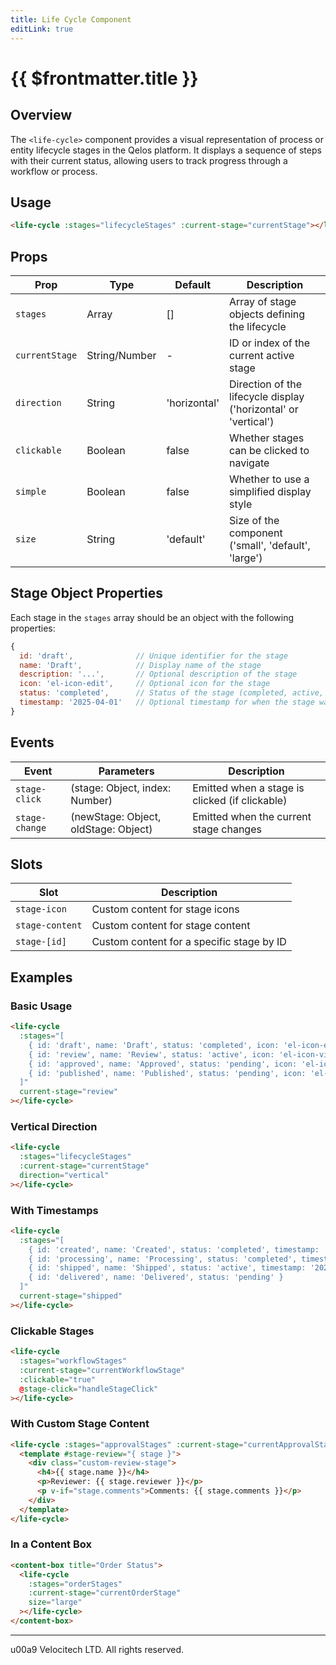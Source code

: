 ```yaml
---
title: Life Cycle Component
editLink: true
---
```


# {{ $frontmatter.title }}

## Overview

The `<life-cycle>` component provides a visual representation of process or entity lifecycle stages in the Qelos platform. It displays a sequence of steps with their current status, allowing users to track progress through a workflow or process.

## Usage

```html
<life-cycle :stages="lifecycleStages" :current-stage="currentStage"></life-cycle>
```

## Props

| Prop | Type | Default | Description |
|------|------|---------|-------------|
| `stages` | Array | [] | Array of stage objects defining the lifecycle |
| `currentStage` | String/Number | - | ID or index of the current active stage |
| `direction` | String | 'horizontal' | Direction of the lifecycle display ('horizontal' or 'vertical') |
| `clickable` | Boolean | false | Whether stages can be clicked to navigate |
| `simple` | Boolean | false | Whether to use a simplified display style |
| `size` | String | 'default' | Size of the component ('small', 'default', 'large') |

## Stage Object Properties

Each stage in the `stages` array should be an object with the following properties:

```javascript
{
  id: 'draft',              // Unique identifier for the stage
  name: 'Draft',            // Display name of the stage
  description: '...',       // Optional description of the stage
  icon: 'el-icon-edit',     // Optional icon for the stage
  status: 'completed',      // Status of the stage (completed, active, pending, error)
  timestamp: '2025-04-01'   // Optional timestamp for when the stage was reached
}
```

## Events

| Event | Parameters | Description |
|-------|------------|-------------|
| `stage-click` | (stage: Object, index: Number) | Emitted when a stage is clicked (if clickable) |
| `stage-change` | (newStage: Object, oldStage: Object) | Emitted when the current stage changes |

## Slots

| Slot | Description |
|------|-------------|
| `stage-icon` | Custom content for stage icons |
| `stage-content` | Custom content for stage content |
| `stage-[id]` | Custom content for a specific stage by ID |

## Examples

### Basic Usage

```html
<life-cycle 
  :stages="[
    { id: 'draft', name: 'Draft', status: 'completed', icon: 'el-icon-edit' },
    { id: 'review', name: 'Review', status: 'active', icon: 'el-icon-view' },
    { id: 'approved', name: 'Approved', status: 'pending', icon: 'el-icon-check' },
    { id: 'published', name: 'Published', status: 'pending', icon: 'el-icon-upload' }
  ]"
  current-stage="review"
></life-cycle>
```

### Vertical Direction

```html
<life-cycle 
  :stages="lifecycleStages"
  :current-stage="currentStage"
  direction="vertical"
></life-cycle>
```

### With Timestamps

```html
<life-cycle 
  :stages="[
    { id: 'created', name: 'Created', status: 'completed', timestamp: '2025-04-01 09:30' },
    { id: 'processing', name: 'Processing', status: 'completed', timestamp: '2025-04-02 14:15' },
    { id: 'shipped', name: 'Shipped', status: 'active', timestamp: '2025-04-03 10:45' },
    { id: 'delivered', name: 'Delivered', status: 'pending' }
  ]"
  current-stage="shipped"
></life-cycle>
```

### Clickable Stages

```html
<life-cycle 
  :stages="workflowStages"
  :current-stage="currentWorkflowStage"
  :clickable="true"
  @stage-click="handleStageClick"
></life-cycle>
```

### With Custom Stage Content

```html
<life-cycle :stages="approvalStages" :current-stage="currentApprovalStage">
  <template #stage-review="{ stage }">
    <div class="custom-review-stage">
      <h4>{{ stage.name }}</h4>
      <p>Reviewer: {{ stage.reviewer }}</p>
      <p v-if="stage.comments">Comments: {{ stage.comments }}</p>
    </div>
  </template>
</life-cycle>
```

### In a Content Box

```html
<content-box title="Order Status">
  <life-cycle 
    :stages="orderStages"
    :current-stage="currentOrderStage"
    size="large"
  ></life-cycle>
</content-box>
```

---

u00a9 Velocitech LTD. All rights reserved.
